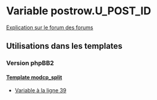 # Variable postrow.U_POST_ID
[Explication sur le forum des forums](http://forum.forumactif.com/t294113-listing-des-variables#postrow.U_POST_ID)

## Utilisations dans les templates

### Version phpBB2

#### [Template modcp_split](subsilver/modcp_split.md)
* [Variable à la ligne 39](../subsilver/modcp_split.tpl#L39)